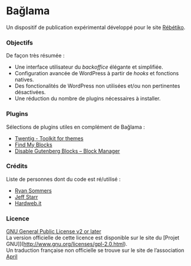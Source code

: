 # Bağlama

Un dispositif de publication expérimental développé pour le site [Rébétiko](rebetiko.cc).

### Objectifs

De façon très résumée :

- Une interface utilisateur du _backoffice_ élégante et simplifiée.
- Configuration avancée de WordPress à partir de _hooks_ et fonctions natives.
- Des fonctionalités de WordPress non utilisées et/ou non pertinentes désactivées.
- Une réduction du nombre de plugins nécessaires à installer.

### Plugins

Sélections de plugins utiles en complément de Bağlama :

- [Twentig - Toolkit for themes](https://wordpress.org/plugins/twentig/)
- [Find My Blocks](https://wordpress.org/plugins/find-my-blocks/)
- [Disable Gutenberg Blocks – Block Manager](https://wordpress.org/plugins/disable-gutenberg-blocks/)

### Crédits

Liste de personnes dont du code est ré/utilisé :

- [Ryan Sommers](https://sevenbold.com/)
- [Jeff Starr](https://profiles.wordpress.org/specialk/)
- [Hardweb.it](https://wordpress.org/plugins/disable-media-permalink-by-hardweb-it/)

### Licence

[GNU General Public License v2 or later](/LICENSE)   
La version officielle de cette licence est disponible sur le site du [Projet GNU]](http://www.gnu.org/licenses/gpl-2.0.html).   
Un traduction française non officielle se trouve sur le site de l’association [April](https://www.april.org/licence-publique-generale-gnu-version-2-traduction-april)
